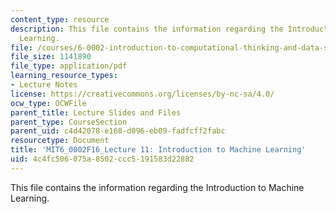 ```yaml
---
content_type: resource
description: This file contains the information regarding the Introduction to Machine
  Learning.
file: /courses/6-0002-introduction-to-computational-thinking-and-data-science-fall-2016/4c4fc506075a8502ccc5191583d22882_MIT6_0002F16_lec11.pdf
file_size: 1141890
file_type: application/pdf
learning_resource_types:
- Lecture Notes
license: https://creativecommons.org/licenses/by-nc-sa/4.0/
ocw_type: OCWFile
parent_title: Lecture Slides and Files
parent_type: CourseSection
parent_uid: c4d42078-e168-d096-eb09-fadfcff2fabc
resourcetype: Document
title: 'MIT6_0002F16_Lecture 11: Introduction to Machine Learning'
uid: 4c4fc506-075a-8502-ccc5-191583d22882
---
```

This file contains the information regarding the Introduction to Machine Learning.